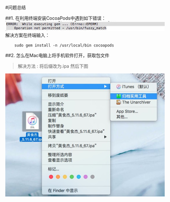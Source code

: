 #问题总结

##1. 在利用终端安装CocoaPods中遇到如下错误：
![](image/q1.jpg)
<br>解决方案在终端输入：
```
	sudo gem install -n /usr/local/bin cocoapods
```
##2. 怎么在Mac电脑上将手机软件打开，获取包文件
> 解决方法 : 将后缀改为.ipa 然后下图

![](image/q2.jpg)

